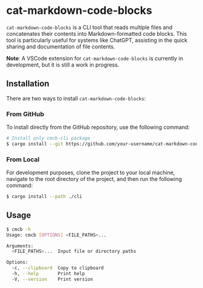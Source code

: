 # cat-markdown-code-blocks

`cat-markdown-code-blocks` is a CLI tool that reads multiple files and concatenates their contents into Markdown-formatted code blocks. This tool is particularly useful for systems like ChatGPT, assisting in the quick sharing and documentation of file contents.

**Note**: A VSCode extension for `cat-markdown-code-blocks` is currently in development, but it is still a work in progress.

## Installation

There are two ways to install `cat-markdown-code-blocks`:

### From GitHub

To install directly from the GitHub repository, use the following command:

```sh
# Install only cmcb-cli package
$ cargo install --git https://github.com/your-username/cat-markdown-code-blocks.git
```

### From Local

For development purposes, clone the project to your local machine, navigate to the root directory of the project, and then run the following command:

```sh
$ cargo install --path ./cli
```

## Usage

```sh
$ cmcb -h
Usage: cmcb [OPTIONS] <FILE_PATHS>...

Arguments:
  <FILE_PATHS>...  Input file or directory paths

Options:
  -c, --clipboard  Copy to clipboard
  -h, --help       Print help
  -V, --version    Print version
```
